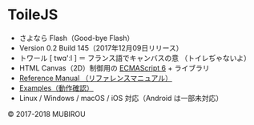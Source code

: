 # ToileJS

* さよなら Flash（​Good-bye Flash）
* Version 0.2 Build 145（2017年12月09日リリース）
* トワール [ twɑ'ːl ] ＝ フランス語でキャンバスの意 （トイレぢゃないよ）
* HTML Canvas（2D）制御用の [ECMAScript 6](https://github.com/mubirou/HelloWorld/blob/master/languages/ECMAScript6/ECMAScript6_reference.md) + ライブラリ
* [Reference Manual （リファレンスマニュアル）](https://github.com/mubirou/toile.js/blob/master/doc/reference.md)
* [Examples（動作確認）](https://github.com/mubirou/ToileJS/tree/master/examples)
* Linux / Windows / macOS / iOS 対応（Android は一部未対応）

© 2017-2018 MUBIROU